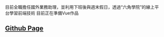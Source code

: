目前全職擔任國外業務助理，並利用下班後與週末假日，透過“六角學院”的線上平台學習前端技術
目前正在準備Vue作品
## [Github Page](https://autum55853.github.io/portfolio/) 
